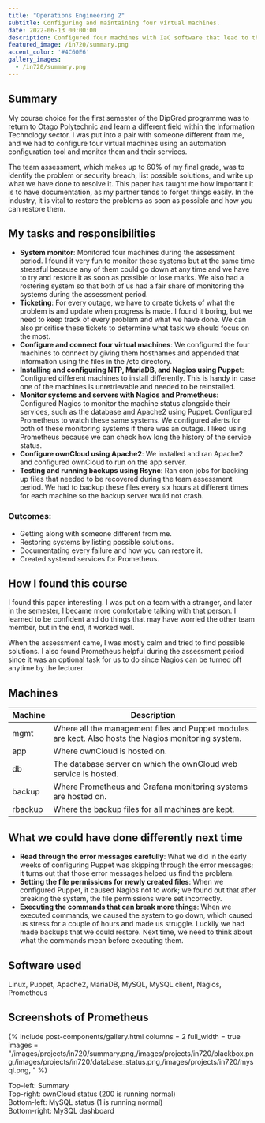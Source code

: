 ```yaml
---
title: "Operations Engineering 2"
subtitle: Configuring and maintaining four virtual machines.
date: 2022-06-13 00:00:00
description: Configured four machines with IaC software that lead to the assessment of where services would go down and what can we do to resolve it.
featured_image: /in720/summary.png
accent_color: '#4C60E6'
gallery_images:
  - /in720/summary.png
---
```


## Summary
My course choice for the first semester of the DipGrad programme was to return to Otago Polytechnic and learn a different field within the Information Technology sector. I was put into a pair with someone different from me, and we had to configure four virtual machines using an automation configuration tool and monitor them and their services. 

The team assessment, which makes up to 60% of my final grade, was to identify the problem or security breach, list possible solutions, and write up what we have done to resolve it. This paper has taught me how important it is to have documentation, as my partner tends to forget things easily. In the industry, it is vital to restore the problems as soon as possible and how you can restore them.

## My tasks and responsibilities
* **System monitor**: Monitored four machines during the assessment period. I found it very fun to monitor these systems but at the same time stressful because any of them could go down at any time and we have to try and restore it as soon as possible or lose marks. We also had a rostering system so that both of us had a fair share of monitoring the systems during the assessment period.
* **Ticketing**: For every outage, we have to create tickets of what the problem is and update when progress is made. I found it boring, but we need to keep track of every problem and what we have done. We can also prioritise these tickets to determine what task we should focus on the most.
* **Configure and connect four virtual machines**: We configured the four machines to connect by giving them hostnames and appended that information using the files in the /etc directory.
* **Installing and configuring NTP, MariaDB, and Nagios using Puppet**: Configured different machines to install differently. This is handy in case one of the machines is unretrievable and needed to be reinstalled.
* **Monitor systems and servers with Nagios and Prometheus**: Configured Nagios to monitor the machine status alongside their services, such as the database and Apache2 using Puppet. Configured Prometheus to watch these same systems. We configured alerts for both of these monitoring systems if there was an outage. I liked using Prometheus because we can check how long the history of the service status.
* **Configure ownCloud using Apache2**: We installed and ran Apache2 and configured ownCloud to run on the app server.
* **Testing and running backups using Rsync**: Ran cron jobs for backing up files that needed to be recovered during the team assessment period. We had to backup these files every six hours at different times for each machine so the backup server would not crash.

### Outcomes:
*   Getting along with someone different from me.
*   Restoring systems by listing possible solutions.
*   Documentating every failure and how you can restore it.
*   Created systemd services for Prometheus.

## How I found this course
I found this paper interesting. I was put on a team with a stranger, and later in the semester, I became more comfortable talking with that person. I learned to be confident and do things that may have worried the other team member, but in the end, it worked well. 

When the assessment came, I was mostly calm and tried to find possible solutions. I also found Prometheus helpful during the assessment period since it was an optional task for us to do since Nagios can be turned off anytime by the lecturer.

## Machines

| Machine       | Description |
| -----------   | ----------- |
| mgmt          | Where all the management files and Puppet modules are kept. Also hosts the Nagios monitoring system. |
| app           | Where ownCloud is hosted on.                                                                          |
| db            | The database server on which the ownCloud web service is hosted. |
| backup        | Where Prometheus and Grafana monitoring systems are hosted on. |
| rbackup       | Where the backup files for all machines are kept. |

## What we could have done differently next time
*   **Read through the error messages carefully**: What we did in the early weeks of configuring Puppet was skipping through the error messages; it turns out that those error messages helped us find the problem.
*   **Setting the file permissions for newly created files**: When we configured Puppet, it caused Nagios not to work; we found out that after breaking the system, the file permissions were set incorrectly.
*   **Executing the commands that can break more things**: When we executed commands, we caused the system to go down, which caused us stress for a couple of hours and made us struggle. Luckily we had made backups that we could restore. Next time, we need to think about what the commands mean before executing them.

## Software used
Linux, Puppet, Apache2, MariaDB, MySQL, MySQL client, Nagios, Prometheus

## Screenshots of Prometheus

{% include post-components/gallery.html
	columns = 2
	full_width = true
	images = "/images/projects/in720/summary.png,/images/projects/in720/blackbox.png,/images/projects/in720/database_status.png,/images/projects/in720/mysql.png,
	"
%}

Top-left: Summary  
Top-right: ownCloud status (200 is running normal)  
Bottom-left: MySQL status (1 is running normal)  
Bottom-right: MySQL dashboard  